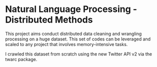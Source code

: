 # Natural Language Processing - Distributed Methods

This project aims conduct distributed data cleaning and wrangling processing on a huge dataset. This set of codes can be leveraged and scaled to any project that involves memory-intensive tasks.

I crawled this dataset from scratch using the new Twitter API v2 via the twarc package.
